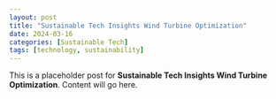 ```yaml
---
layout: post
title: "Sustainable Tech Insights Wind Turbine Optimization"
date: 2024-03-16
categories: [Sustainable Tech]
tags: [technology, sustainability]
---
```


This is a placeholder post for **Sustainable Tech Insights Wind Turbine Optimization**. Content will go here.
